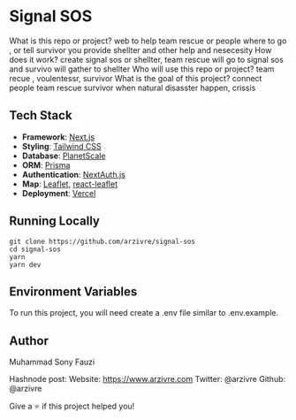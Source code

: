 # Signal SOS
What is this repo or project?
web to help team rescue or people where to go , or tell survivor you provide shellter and other help and nesecesity
How does it work?
create signal sos or shellter, team rescue will go to signal sos and survivo will gather to shellter
Who will use this repo or project?
team recue , voulentessr, survivor
What is the goal of this project?
connect people team rescue survivor when natural disasster happen, crissis

## Tech Stack
- **Framework**: [Next.js](https://nextjs.org/)
- **Styling**: [Tailwind CSS](https://tailwindcss.com/)
- **Database**: [PlanetScale](https://planetscale.com)
- **ORM**: [Prisma](https://prisma.io/)
- **Authentication**: [NextAuth.js](https://next-auth.js.org/)
- **Map**: [Leaflet](https://leafletjs.com/), [react-leaflet](https://react-leaflet.js.org/)
- **Deployment**: [Vercel](https://vercel.com)

## Running Locally
```
git clone https://github.com/arzivre/signal-sos
cd signal-sos
yarn
yarn dev
```

## Environment Variables
To run this project, you will need create a .env file similar to .env.example.

## Author
Muhammad Sony Fauzi

Hashnode post:
Website: https://www.arzivre.com
Twitter: @arzivre
Github: @arzivre

Give a ⭐️ if this project helped you!